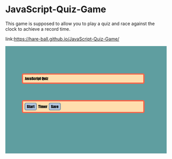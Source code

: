 # JavaScript-Quiz-Game

This game is supposed to allow you to play a quiz and race against the clock to achieve a record time.

link:https://hare-ball.github.io/JavaScript-Quiz-Game/

<img src="./JavaScript-Quiz.png" alt="Portfolio Picture">
